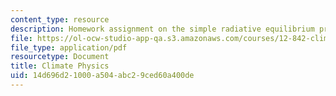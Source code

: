 ```yaml
---
content_type: resource
description: Homework assignment on the simple radiative equilibrium problem.
file: https://ol-ocw-studio-app-qa.s3.amazonaws.com/courses/12-842-climate-physics-and-chemistry-fall-2008/14d696d21000a504abc29ced60a400de_hw1.pdf
file_type: application/pdf
resourcetype: Document
title: Climate Physics
uid: 14d696d2-1000-a504-abc2-9ced60a400de
---
```


